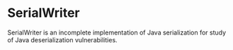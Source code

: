 # SerialWriter
SerialWriter is an incomplete implementation of Java serialization for study of Java deserialization vulnerabilities.
